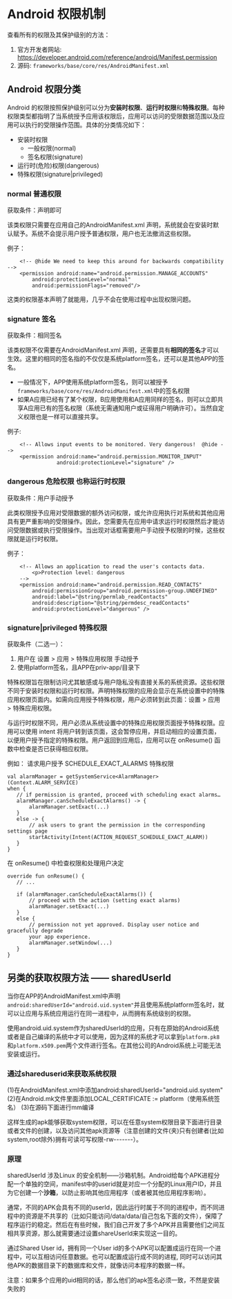 # Android 权限机制

查看所有的权限及其保护级别的方法：
1. 官方开发者网站: https://developer.android.com/reference/android/Manifest.permission
2. 源码: `frameworks/base/core/res/AndroidManifest.xml`


## Android 权限分类

Android 的权限按照保护级别可以分为**安装时权限**、**运行时权限**和**特殊权限**。每种权限类型都指明了当系统授予应用该权限后，应用可以访问的受限数据范围以及应用可以执行的受限操作范围。具体的分类情况如下：

* 安装时权限
	* 一般权限(normal)
	* 签名权限(signature)
* 运行时(危险)权限(dangerous)
* 特殊权限(signature|privileged)



### normal 普通权限

获取条件：声明即可

该类权限只需要在应用自己的AndroidManifest.xml 声明，系统就会在安装时默认赋予。系统不会提示用户授予普通权限，用户也无法撤消这些权限。

例子：
~~~
    <!-- @hide We need to keep this around for backwards compatibility -->
    <permission android:name="android.permission.MANAGE_ACCOUNTS"
        android:protectionLevel="normal"
        android:permissionFlags="removed"/>
~~~
这类的权限基本声明了就能用，几乎不会在使用过程中出现权限问题。

### signature 签名

获取条件：相同签名

该类权限不仅需要在AndroidManifest.xml 声明，还需要具有**相同的签名**才可以生效。这里的相同的签名指的不仅仅是系统platform签名，还可以是其他APP的签名。
* 一般情况下，APP使用系统platform签名，则可以被授予`frameworks/base/core/res/AndroidManifest.xml`中的签名权限
* 如果A应用已经有了某个权限，B应用使用和A应用同样的签名，则可以立即共享A应用已有的签名权限（系统无需通知用户或征得用户明确许可）。当然自定义权限也是一样可以直接共享。

例子:
~~~
    <!-- Allows input events to be monitored. Very dangerous!  @hide -->
    <permission android:name="android.permission.MONITOR_INPUT"
                android:protectionLevel="signature" />
~~~

### dangerous 危险权限 也称运行时权限

获取条件：用户手动授予

此类权限授予应用对受限数据的额外访问权限，或允许应用执行对系统和其他应用具有更严重影响的受限操作。因此，您需要先在应用中请求运行时权限然后才能访问受限数据或执行受限操作。当出现对话框需要用户手动授予权限的时候，这些权限就是运行时权限。

例子：
~~~
    <!-- Allows an application to read the user's contacts data.
        <p>Protection level: dangerous
    -->
    <permission android:name="android.permission.READ_CONTACTS"
        android:permissionGroup="android.permission-group.UNDEFINED"
        android:label="@string/permlab_readContacts"
        android:description="@string/permdesc_readContacts"
        android:protectionLevel="dangerous" />
~~~

### signature|privileged 特殊权限

获取条件（二选一）：
1. 用户在 设置 > 应用 > 特殊应用权限 手动授予
2. 使用platform签名，且APP在priv-app/目录下

特殊权限旨在限制访问尤其敏感或与用户隐私没有直接关系的系统资源。这些权限不同于安装时权限和运行时权限。声明特殊权限的应用会显示在系统设置中的特殊应用权限页面内。如需向应用授予特殊权限，用户必须转到此页面：设置 > 应用 > 特殊应用权限。

与运行时权限不同，用户必须从系统设置中的特殊应用权限页面授予特殊权限。应用可以使用 intent 将用户转到该页面，这会暂停应用，并启动相应的设置页面，以便用户授予指定的特殊权限。用户返回到应用后，应用可以在 onResume() 函数中检查是否已获得相应权限。

例如：
请求用户授予 SCHEDULE_EXACT_ALARMS 特殊权限
~~~
val alarmManager = getSystemService<AlarmManager>(Context.ALARM_SERVICE)
when {
   // if permission is granted, proceed with scheduling exact alarms…
   alarmManager.canScheduleExactAlarms() -> {
       alarmManager.setExact(...)
   }
   else -> {
       // ask users to grant the permission in the corresponding settings page
       startActivity(Intent(ACTION_REQUEST_SCHEDULE_EXACT_ALARM))
   }
}
~~~
在 onResume() 中检查权限和处理用户决定
~~~
override fun onResume() {
   // ...
 
   if (alarmManager.canScheduleExactAlarms()) {
       // proceed with the action (setting exact alarms)
       alarmManager.setExact(...)
   }
   else {
       // permission not yet approved. Display user notice and gracefully degrade
       your app experience.
       alarmManager.setWindow(...)
   }
}
~~~

## 另类的获取权限方法 —— sharedUserId

当你在APP的AndroidManifest.xml中声明`android:sharedUserId="android.uid.system"`并且使用系统platform签名时，就可以让应用与系统应用运行在同一进程中，从而拥有系统级别的权限。

使用android.uid.system作为sharedUserId的应用，只有在原始的Android系统或者是自己编译的系统中才可以使用，因为这样的系统才可以拿到`platform.pk8`和`platform.x509.pem`两个文件进行签名。在其他公司的Android系统上可能无法安装或运行。

### 通过shareduserid来获取系统权限 
(1)在AndroidManifest.xml中添加android:sharedUserId="android.uid.system"
(2)在Android.mk文件里面添加LOCAL_CERTIFICATE := platform（使用系统签名）
(3)在源码下面进行mm编译

这样生成的apk能够获取system权限，可以在任意system权限目录下面进行目录或者文件的创建，以及访问其他apk资源等（注意创建的文件(夹)只有创建者(比如system,root除外)拥有可读可写权限-rw-------）。

### 原理

sharedUserId 涉及Linux 的安全机制——沙箱机制。Android给每个APK进程分配一个单独的空间，manifest中的userid就是对应一个分配的Linux用户ID，并且为它创建一个**沙箱**，以防止影响其他应用程序（或者被其他应用程序影响）。

通常，不同的APK会具有不同的userId，因此运行时属于不同的进程中，而不同进程中的资源是不共享的（比如只能访问/data/data/自己包名下面的文件），保障了程序运行的稳定。然后在有些时候，我们自己开发了多个APK并且需要他们之间互相共享资源，那么就需要通过设置shareUserId来实现这一目的。

通过Shared User id，拥有同一个User id的多个APK可以配置成运行在同一个进程中，可以互相访问任意数据。也可以配置成运行成不同的进程, 同时可以访问其他APK的数据目录下的数据库和文件，就像访问本程序的数据一样。

注意：如果多个应用的uid相同的话，那么他们的apk签名必须一致，不然是安装失败的

